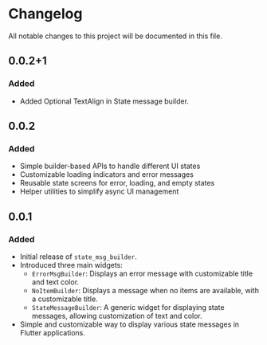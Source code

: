 # Changelog

All notable changes to this project will be documented in this file.

## 0.0.2+1
### Added
- Added Optional TextAlign in State message builder.

## 0.0.2
### Added
- Simple builder-based APIs to handle different UI states
- Customizable loading indicators and error messages
- Reusable state screens for error, loading, and empty states
- Helper utilities to simplify async UI management



## 0.0.1
### Added
- Initial release of `state_msg_builder`.
- Introduced three main widgets:
    - `ErrorMsgBuilder`: Displays an error message with customizable title and text color.
    - `NoItemBuilder`: Displays a message when no items are available, with a customizable title.
    - `StateMessageBuilder`: A generic widget for displaying state messages, allowing customization of text and color.
- Simple and customizable way to display various state messages in Flutter applications.




